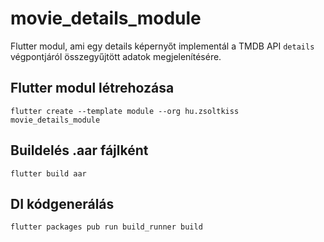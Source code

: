 # movie_details_module

Flutter modul, ami egy details képernyőt implementál a TMDB API `details` végpontjáról összegyűjtött adatok megjelenítésére.

## Flutter modul létrehozása

    flutter create --template module --org hu.zsoltkiss movie_details_module

## Buildelés .aar fájlként

    flutter build aar

## DI kódgenerálás

    flutter packages pub run build_runner build





